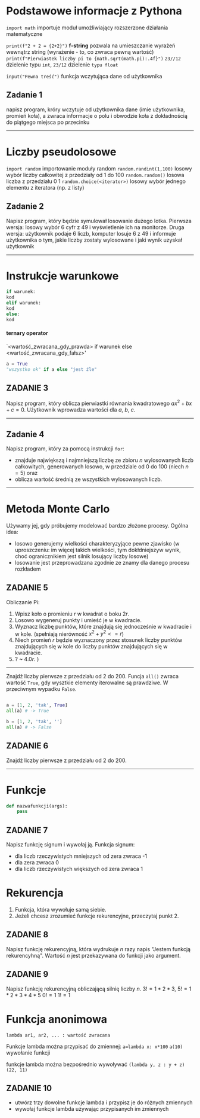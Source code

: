 # Podstawowe informacje z Pythona
 

`import math` importuje moduł umożliwiający rozszerzone działania matematyczne

`print(f"2 + 2 = {2+2}")` **f-string** pozwala na umieszczanie wyrażeń
wewnątrz string (wyrażenie - to, co zwraca pewną wartość)
`print(f"Pierwiastek liczby pi to {math.sqrt(math.pi):.4f}")`
`23//12` dzielenie typu `int`, `23/12` dzielenie `typu float`

`input("Pewna treść")` funkcja wczytująca dane od użytkownika

## Zadanie 1
napisz program, króry wczytuje od użytkownika dane (imie użytkownika, promień koła),
a zwraca informacje o polu i obwodzie koła z dokładnością do piątgego miejsca po przecinku
  
-----------------------
# Liczby pseudolosowe

`import random` importowanie moduły random
`random.randint(1,100)` losowy wybór liczby całkowitej z przedziały od 1 do 100
`random.random()` losowa liczba z przedziału 0 1
`random.choice(<iterator>)` losowy wybór jednego elementu z iteratora (np. z listy)

##  Zadanie 2
Napisz program, który będzie symulował losowanie dużego lotka.
Pierwsza wersja: losowy wybór 6 cyfr z 49 i wyświetlenie ich na monitorze.
Druga wersja: użytkownik podaje 6 liczb, komputer losuje 6 z 49 i informuje użytkownika o tym, jakie liczby zostały wylosowane i jaki wynik uzyskał użytkownik


-------------

# Instrukcje warunkowe

```python
if warunek:
kod
elif warunek:
kod
else:
kod
```


#### ternary operator
`<wartość_zwracana_gdy_prawda> if warunek else <wartość_zwracana_gdy_fałsz>'


```python
a = True
"wszystko ok" if a else "jest źle"
```

## ZADANIE 3
Napisz program, który oblicza pierwiastki równania kwadratowego $ax^2+bx+c=0$.
Użytkownik wprowadza wartości dla $a$, $b$, $c$.


------------------------------------------

##  Zadanie 4

Napisz program, który za pomocą instrukcji `for`:
- znajduje największą i najmniejszą liczbę ze zbioru $n$ wylosowanych liczb całkowitych,
generowanych losowo, w przedziale od 0 do 100 (niech $n = 5$) oraz
- oblicza wartość średnią ze wszystkich wylosowanych liczb.


------------------

# Metoda Monte Carlo
Używamy jej, gdy próbujemy modelować bardzo złożone procesy.
Ogólna idea:
- losowo generujemy wielkości charakteryzyjące pewne zjawisko (w uproszczeniu: im więcej takich wielkości, tym dokłdniejszyw wynik, choć ogranicznikiem jest silnik losujący liczby losowe)
- losowanie jest przeprowadzana zgodnie ze znamy dla danego procesu rozkładem

## ZADANIE 5

Obliczanie Pi:
1. Wpisz koło o promieniu $r$ w kwadrat o boku $2r$.
2. Losowo wygeneruj punkty i umieść je w kwadracie.
3. Wyznacz liczbę punktów, które znajdują się jednocześnie w kwadracie i w kole.
(spełniają nierówność $x^2+y^2<=r$)
4. Niech promień $r$ będzie wyznaczony przez stosunek liczby punktów znajdujących się
w kole do liczby punktów znajdujących się w kwadracie.
5. $?$ ~ $4.0r$.
)

-------------------------

Znajdź liczby pierwsze z przedziału od 2 do 200.
Funcja `all()` zwraca wartość `True`, gdy wysztkie elementy iterowalne są prawdziwe. W przeciwnym wypadku `False`.

``` python

a = [1, 2, 'tak', True]
all(a) # -> True

b = [1, 2, 'tak', '']
all(a) # -> False


```

## ZADANIE 6
Znajdź liczby pierwsze z przedziału od 2 do 200.

--------------------

# Funkcje
```python
def nazwafunkcji(args):
	pass
```

## ZADANIE 7

Napisz funkcję signum i wywołaj ją.
Funkcja signum:
- dla liczb rzeczywistych mniejszych od zera zwraca -1
- dla zera zwraca 0
- dla liczb rzeczywistych większych od zera zwraca 1


# Rekurencja

1. Funkcja, która wywołuje samą siebie.
2. Jeżeli chcesz zrozumieć funkcje rekurencyjne, przeczytaj punkt 2.

## ZADANIE 8

Napisz funkcję rekurencyjną, która wydrukuje $n$ razy napis "Jestem funkcją rekurencyhną". Wartość $n$ jest przekazywana do funkcji jako argument.

## ZADANIE 9
Napisz funkcję rekurencyjną obliczającą silnię liczby $n$.
$3! = 1*2*3$, $5! = 1*2*3*4*5$ 
$0!=1$ 
$1!=1$
# Funkcja anonimowa
`lambda ar1, ar2, ... : wartość zwracana`

Funkcje lambda można przypisać do zmiennej:
`a=lambda x: x*100`
`a(10)` wywołanie funkcji

funkcje lambda można bezpośrednio wywoływać
`(lambda y, z : y + z)(22, 11)`
  

## ZADANIE 10

- utwórz trzy dowolne funkcje lambda i przypisz je do różnych zmiennych
- wywołaj funkcje lambda używając przypisanych im zmiennych